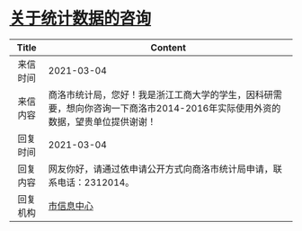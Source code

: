 # <a href="http://www.shangluo.gov.cn/zmhd/ldxxxx.jsp?urltype=leadermail.LeaderMailContentUrl&wbtreeid=1112&leadermailid=6985">关于统计数据的咨询</a>
| Title |                               Content                               |
|:-----:|---------------------------------------------------------------------|
| 来信时间  | 2021-03-04                                                          |
| 来信内容  | 商洛市统计局，您好！我是浙江工商大学的学生，因科研需要，想向你咨询一下商洛市2014-2016年实际使用外资的数据，望贵单位提供谢谢！ |
| 回复时间  | 2021-03-04                                                          |
| 回复内容  | 网友你好，请通过依申请公开方式向商洛市统计局申请，联系电话：2312014。                              |
| 回复机构  | <a href="../../category/agencies/市信息中心.md">市信息中心</a>                |